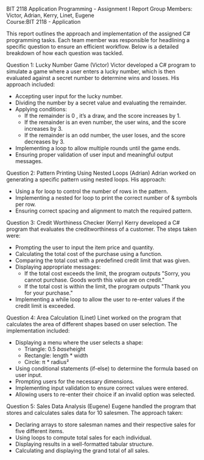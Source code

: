 BIT 2118 Application Programming - Assignment I Report
  Group Members: Victor, Adrian, Kerry, Linet, Eugene  
    Course:BIT 2118 - Application 

This report outlines the approach and implementation of the assigned C# programming tasks. Each team member was responsible for headlining a specific question to ensure an efficient workflow. Below is a detailed breakdown of how each question was tackled. 

Question 1: Lucky Number Game (Victor)
Victor developed a C# program to simulate a game where a user enters a lucky number, which is then evaluated against a secret number to determine wins and losses. His approach included:  
- Accepting user input for the lucky number.  
- Dividing the number by a secret value and evaluating the remainder.  
- Applying conditions:  
  - If the remainder is 0 , it’s a draw, and the score increases by 1.
  - If the remainder is an even number, the user wins, and the score increases by 3.
  - If the remainder is an odd number, the user loses, and the score decreases by 3.
- Implementing a loop to allow multiple rounds until the game ends.  
- Ensuring proper validation of user input and meaningful output messages.  

Question 2: Pattern Printing Using Nested Loops (Adrian)
Adrian worked on generating a specific pattern using nested loops. His approach:  
- Using a for loop to control the number of rows in the pattern.  
- Implementing a nested for loop to print the correct number of & symbols per row.  
- Ensuring correct spacing and alignment to match the required pattern.

Question 3: Credit Worthiness Checker (Kerry)
Kerry developed a C# program that evaluates the creditworthiness of a customer. The steps taken were:  
- Prompting the user to input the item price and quantity.  
- Calculating the total cost of the purchase using a function.
- Comparing the total cost with a predefined credit limit that was given.
- Displaying appropriate messages:  
  - If the total cost exceeds the limit, the program outputs "Sorry, you cannot purchase. Goods worth this value are on credit."  
  - If the total cost is within the limit, the program outputs "Thank you for your purchase."  
- Implementing a while loop to allow the user to re-enter values if the credit limit is exceeded.

Question 4: Area Calculation (Linet)
Linet worked on the program that calculates the area of different shapes based on user selection. The implementation included:  
- Displaying a menu where the user selects a shape:  
  - Triangle: 0.5 *base*height
  - Rectangle: length * width
  - Circle: π * radius²
- Using conditional statements (if-else) to determine the formula based on user input.  
- Prompting users for the necessary dimensions.  
- Implementing input validation to ensure correct values were entered.  
- Allowing users to re-enter their choice if an invalid option was selected.

Question 5: Sales Data Analysis (Eugene)
Eugene handled the program that stores and calculates sales data for 10 salesmen. The approach taken:  
- Declaring arrays to store salesman names and their respective sales for five different items.  
- Using loops to compute total sales for each individual.  
- Displaying results in a well-formatted tabular structure.  
- Calculating and displaying the grand total of all sales.
